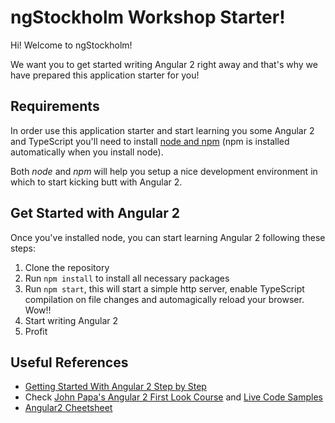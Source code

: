 # ngStockholm Workshop Starter!

Hi! Welcome to ngStockholm!

We want you to get started writing Angular 2 right away and that's why we have prepared this application starter for you!

## Requirements

In order use this application starter and start learning you some Angular 2 and TypeScript you'll need to install [node and npm](https://nodejs.org/en/download/) (npm is installed automatically when you install node).

Both *node* and *npm* will help you setup a nice development environment in which to start kicking butt with Angular 2.

## Get Started with Angular 2

Once you've installed node, you can start learning Angular 2 following these steps:

1. Clone the repository
2. Run `npm install` to install all necessary packages
3. Run `npm start`, this will start a simple http server, enable TypeScript compilation on file changes and automagically reload your browser. Wow!!
4. Start writing Angular 2
5. Profit

## Useful References

* [Getting Started With Angular 2 Step by Step](http://www.barbarianmeetscoding.com/blog/2016/03/25/getting-started-with-angular-2-step-by-step-1-your-first-component/)
* Check [John Papa's Angular 2 First Look Course](https://app.pluralsight.com/library/courses/angular-2-first-look/table-of-contents) and [Live Code Samples](http://jpapa.me/a2firstlook)
* [Angular2 Cheetsheet](https://angular.io/docs/ts/latest/guide/cheatsheet.html)
